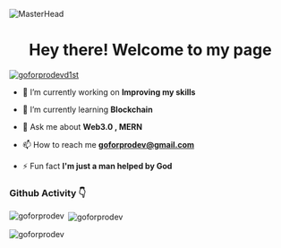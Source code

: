 ![MasterHead](https://cdn.dribbble.com/userupload/4572402/file/original-2f21572140785d725a013c17720a5951.png?compress=1&resize=1200x300)
<h1 align="center">Hey there! Welcome to my page</h1>

<p align="left"> <a href="https://twitter.com/goforprodevd1st" target="blank"><img src="https://img.shields.io/twitter/follow/goforprodevd1st?logo=twitter&style=for-the-badge" alt="goforprodevd1st" /></a> </p>

- 🔭 I’m currently working on **Improving my skills**

- 🌱 I’m currently learning **Blockchain**

- 💬 Ask me about **Web3.0 , MERN**

- 📫 How to reach me **goforprodev@gmail.com**

- ⚡ Fun fact **I'm just a man helped by God**


<h3>Github Activity 👇</h3>
<p><img align="left" src="https://github-readme-stats.vercel.app/api/top-langs?username=goforprodev&show_icons=true&locale=en&layout=compact&theme=tokyonight" alt="goforprodev" /></p>

<p>&nbsp;<img align="center" src="https://github-readme-stats.vercel.app/api?username=goforprodev&show_icons=true&locale=en&theme=tokyonight" alt="goforprodev" /></p>

<p><img align="center" src="https://github-readme-streak-stats.herokuapp.com/?user=goforprodev&&theme=tokyonight" alt="goforprodev" /></p>
